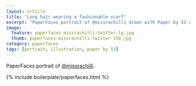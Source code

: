 ```yaml
---
layout: article
title: "Long hair wearing a fashionable scarf"
excerpt: "PaperFaces portrait of @missrachilli drawn with Paper by 53 on an iPad."
image: 
  feature: paperfaces-missrachilli-twitter-lg.jpg
  thumb: paperfaces-missrachilli-twitter-150.jpg
category: paperfaces
tags: [portrait, illustration, paper by 53]
---
```


PaperFaces portrait of [@missrachilli](http://twitter.com/missrachilli).

{% include boilerplate/paperfaces.html %}